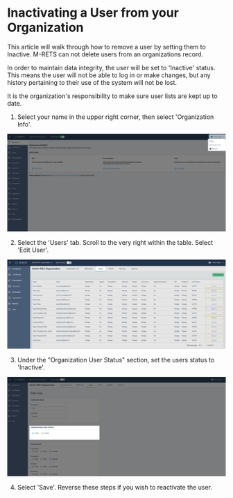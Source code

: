 Inactivating a User from your Organization
======================================

This article will walk through how to remove a user by setting them to Inactive. M-RETS can not delete users from an organizations record. 

In order to maintain data integrity, the user will be set to 'Inactive' status. This means the user will not be able to log in or make changes, but any history pertaining to their use of the system will not be lost.

It is the organization's responsibility to make sure user lists are kept up to date. 

1) Select your name in the upper right corner, then select 'Organization Info'.

![](https://github.com/markmrets/photos/blob/master/generic%20user%20name%20dropdown.png?raw=true)
 
2) Select the 'Users' tab. Scroll to the very right within the table. Select 'Edit User'.

![](https://github.com/mrets/photos/blob/20d0ac00bc88cb4a6dab668f853d44d0128be965/users%20tab.png?raw=true)

3) Under the "Organization User Status" section, set the users status to 'Inactive'.

![](https://github.com/markmrets/photos/blob/master/Org%20User%20Status.png?raw=true)

4) Select 'Save'. Reverse these steps if you wish to reactivate the user. 
